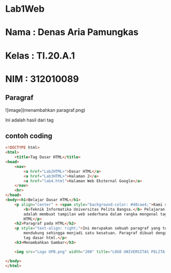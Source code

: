 # Lab1Web

# Nama     : Denas Aria Pamungkas
# Kelas    : TI.20.A.1
# NIM      : 312010089

## Paragraf
![image](menambahkan paragraf.png)

Ini adalah hasil dari tag <p>

## contoh coding
```html
<!DOCTYPE html>
<html>
    <title>Tag Dasar HTML</title>
<head>
    <nav>
        <a href="Lab2HTML>">Dasar HTML</a>
        <a href="Lab3HTML>">Halaman 2</a>
        <a href="lab4.html">Halaman Web Eksternal Google</a>
    </nav>
    <hr>
</head>
<body><h1>Belajar Dasar HTML</h1>
    <p align="center" > <span style="background-color: #48cae4;">Kami sedang belajar HTML dasar,</span> pada matakuliah Pemrograman Web di Prodi
        <b>Teknik Informatika Universitas Pelita Bangsa.</b> Pelajaran pertama yang kami dapat
        adalah membuat tampilan web sederhana dalam rangka mengenal tag-tag dasar
        HTML</p>
    <h2>Paragraf pada HTML</h2>
    <p style="text-align: right;">Ini merupakan sebuah paragraf yang terdiri dari beberapa kalimat yang saling
        mendukung sehingga menjadi satu kesatuan. Paragraf dibuat dengan menggunakan
        tag dasar html.</p>
    <h3>Menambahkan Gambar</h3>

    <img src="Logo UPB.png" width="200" title="LOGO UNIVERSITAS PELITA BANGSA"></h3>

</body>
</html>


